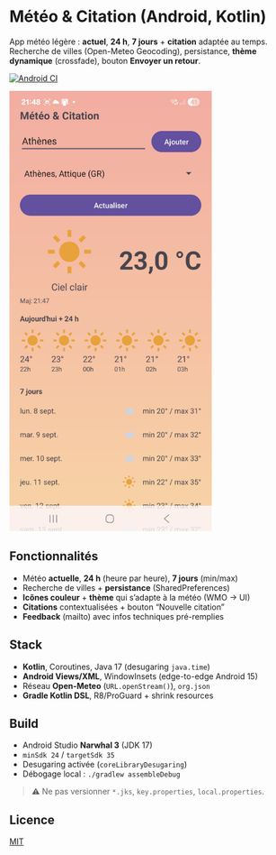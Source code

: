 # Météo & Citation (Android, Kotlin)

App météo légère : **actuel**, **24 h**, **7 jours** + **citation** adaptée au temps.  
Recherche de villes (Open-Meteo Geocoding), persistance, **thème dynamique** (crossfade), bouton **Envoyer un retour**.

[![Android CI](https://github.com/Arckanna/MeteoQuote/actions/workflows/android.yml/badge.svg)](https://github.com/Arckanna/MeteoQuote/actions/workflows/android.yml)

<img src="art/screenshot_main.jpg" alt="Capture d'écran" width="360"/>

## Fonctionnalités
- Météo **actuelle**, **24 h** (heure par heure), **7 jours** (min/max)
- Recherche de villes + **persistance** (SharedPreferences)
- **Icônes couleur** + **thème** qui s’adapte à la météo (WMO → UI)
- **Citations** contextualisées + bouton “Nouvelle citation”
- **Feedback** (mailto) avec infos techniques pré-remplies

## Stack
- **Kotlin**, Coroutines, Java 17 (desugaring `java.time`)
- **Android Views/XML**, WindowInsets (edge-to-edge Android 15)
- Réseau **Open-Meteo** (`URL.openStream()`), `org.json`
- **Gradle Kotlin DSL**, R8/ProGuard + shrink resources

## Build
- Android Studio **Narwhal 3** (JDK 17)
- `minSdk 24` / `targetSdk 35`
- Desugaring activée (`coreLibraryDesugaring`)
- Débogage local : `./gradlew assembleDebug`

> ⚠️ Ne pas versionner `*.jks`, `key.properties`, `local.properties`.

## Licence
[MIT](LICENSE)
